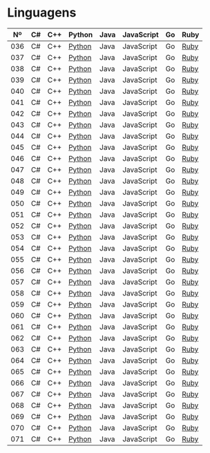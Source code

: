 # Linguagens

|  Nº | C#  | C++ | Python                    | Java | JavaScript | Go  | Ruby |
| --- | --- | --- | ------------------------- | ---- | ---------- | --- | ---- |
| 036 | C#  | C++ | [Python](./python/036.py) | Java | JavaScript | Go  | [Ruby](./ruby/036.rb) |
| 037 | C#  | C++ | [Python](./python/037.py) | Java | JavaScript | Go  | [Ruby](./ruby/037.rb) |
| 038 | C#  | C++ | [Python](./python/038.py) | Java | JavaScript | Go  | [Ruby](./ruby/038.rb) |
| 039 | C#  | C++ | [Python](./python/039.py) | Java | JavaScript | Go  | [Ruby](./ruby/039.rb) |
| 040 | C#  | C++ | [Python](./python/040.py) | Java | JavaScript | Go  | [Ruby](./ruby/040.rb) |
| 041 | C#  | C++ | [Python](./python/041.py) | Java | JavaScript | Go  | [Ruby](./ruby/041.rb) |
| 042 | C#  | C++ | [Python](./python/042.py) | Java | JavaScript | Go  | [Ruby](./ruby/042.rb) |
| 043 | C#  | C++ | [Python](./python/043.py) | Java | JavaScript | Go  | [Ruby](./ruby/043.rb) |
| 044 | C#  | C++ | [Python](./python/044.py) | Java | JavaScript | Go  | [Ruby](./ruby/044.rb) |
| 045 | C#  | C++ | [Python](./python/045.py) | Java | JavaScript | Go  | [Ruby](./ruby/045.rb) |
| 046 | C#  | C++ | [Python](./python/046.py) | Java | JavaScript | Go  | [Ruby](./ruby/046.rb) |
| 047 | C#  | C++ | [Python](./python/047.py) | Java | JavaScript | Go  | [Ruby](./ruby/047.rb) |
| 048 | C#  | C++ | [Python](./python/048.py) | Java | JavaScript | Go  | [Ruby](./ruby/048.rb) |
| 049 | C#  | C++ | [Python](./python/049.py) | Java | JavaScript | Go  | [Ruby](./ruby/049.rb) |
| 050 | C#  | C++ | [Python](./python/050.py) | Java | JavaScript | Go  | [Ruby](./ruby/050.rb) |
| 051 | C#  | C++ | [Python](./python/051.py) | Java | JavaScript | Go  | [Ruby](./ruby/051.rb) |
| 052 | C#  | C++ | [Python](./python/052.py) | Java | JavaScript | Go  | [Ruby](./ruby/052.rb) |
| 053 | C#  | C++ | [Python](./python/053.py) | Java | JavaScript | Go  | [Ruby](./ruby/053.rb) |
| 054 | C#  | C++ | [Python](./python/054.py) | Java | JavaScript | Go  | [Ruby](./ruby/054.rb) |
| 055 | C#  | C++ | [Python](./python/055.py) | Java | JavaScript | Go  | [Ruby](./ruby/055.rb) |
| 056 | C#  | C++ | [Python](./python/056.py) | Java | JavaScript | Go  | [Ruby](./ruby/056.rb) |
| 057 | C#  | C++ | [Python](./python/057.py) | Java | JavaScript | Go  | [Ruby](./ruby/057.rb) |
| 058 | C#  | C++ | [Python](./python/058.py) | Java | JavaScript | Go  | [Ruby](./ruby/058.rb) |
| 059 | C#  | C++ | [Python](./python/059.py) | Java | JavaScript | Go  | [Ruby](./ruby/059.rb) |
| 060 | C#  | C++ | [Python](./python/060.py) | Java | JavaScript | Go  | [Ruby](./ruby/060.rb) |
| 061 | C#  | C++ | [Python](./python/061.py) | Java | JavaScript | Go  | [Ruby](./ruby/061.rb) |
| 062 | C#  | C++ | [Python](./python/062.py) | Java | JavaScript | Go  | [Ruby](./ruby/062.rb) |
| 063 | C#  | C++ | [Python](./python/063.py) | Java | JavaScript | Go  | [Ruby](./ruby/063.rb) |
| 064 | C#  | C++ | [Python](./python/064.py) | Java | JavaScript | Go  | [Ruby](./ruby/064.rb) |
| 065 | C#  | C++ | [Python](./python/065.py) | Java | JavaScript | Go  | [Ruby](./ruby/065.rb) |
| 066 | C#  | C++ | [Python](./python/066.py) | Java | JavaScript | Go  | [Ruby](./ruby/066.rb) |
| 067 | C#  | C++ | [Python](./python/067.py) | Java | JavaScript | Go  | [Ruby](./ruby/067.rb) |
| 068 | C#  | C++ | [Python](./python/068.py) | Java | JavaScript | Go  | [Ruby](./ruby/068.rb) |
| 069 | C#  | C++ | [Python](./python/069.py) | Java | JavaScript | Go  | [Ruby](./ruby/069.rb) |
| 070 | C#  | C++ | [Python](./python/070.py) | Java | JavaScript | Go  | [Ruby](./ruby/070.rb) |
| 071 | C#  | C++ | [Python](./python/071.py) | Java | JavaScript | Go  | [Ruby](./ruby/071.rb) |
